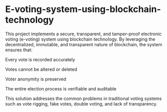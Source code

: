 # E-voting-system-using-blockchain-technology
This project implements a secure, transparent, and tamper-proof electronic voting (e-voting) system using blockchain technology. By leveraging the decentralized, immutable, and transparent nature of blockchain, the system ensures that:

Every vote is recorded accurately

Votes cannot be altered or deleted

Voter anonymity is preserved

The entire election process is verifiable and auditable

This solution addresses the common problems in traditional voting systems such as vote rigging, fake votes, double voting, and lack of transparency.
